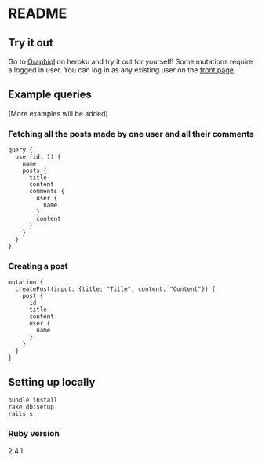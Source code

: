 # README

## Try it out

Go to [Graphiql](https://lit-lake-39706.herokuapp.com) on heroku and try it out for yourself!
Some mutations require a logged in user. You can log in as any existing user on the [front page](https://lit-lake-39706.herokuapp.com).

## Example queries
(More examples will be added)

### Fetching all the posts made by one user and all their comments
```
query {
  user(id: 1) {
    name
    posts {
      title
      content
      comments {
        user {
          name
        }
        content
      }
    }
  }
}
```

### Creating a post
```
mutation {
  createPost(input: {title: "Title", content: "Content"}) {
    post {
      id
      title
      content
      user {
        name
      }
    }
  }
}
```

## Setting up locally


```
bundle install
rake db:setup
rails s
```

### Ruby version

2.4.1
